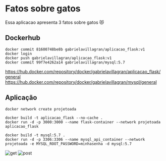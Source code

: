 # Fatos sobre gatos
Essa aplicacao apresenta 3 fatos sobre gatos 😻

## Dockerhub
```
docker commit 81600748be8b gabrielavillagran/aplicacao_flask:v1
docker login
docker push gabrielavillagran/aplicacao_flask:v1
docker commit 99f7e4262a14 gabrielavillagran/mysql:5.7 
```
https://hub.docker.com/repository/docker/gabrielavillagran/aplicacao_flask/general
https://hub.docker.com/repository/docker/gabrielavillagran/mysql/general

## Aplicação
```
docker network create projetoada

docker build -t aplicacao_flask --no-cache .
docker run -d -p 3000:3000 --name flask-container --network projetoada aplicacao_flask

docker build -t mysql:5.7 .
docker run -d -p 3306:3306 --name mysql_api_container --network projetoada -e MYSQL_ROOT_PASSWORD=minhasenha -d mysql:5.7 
```
![get](https://github.com/gabrielavillagran/Ada_docker/assets/92838700/02ad9025-7a5d-4328-95ef-b96985863125)
![post](https://github.com/gabrielavillagran/Ada_docker/assets/92838700/733b2aff-f6b0-4b7a-9eeb-3fceeb050725)
